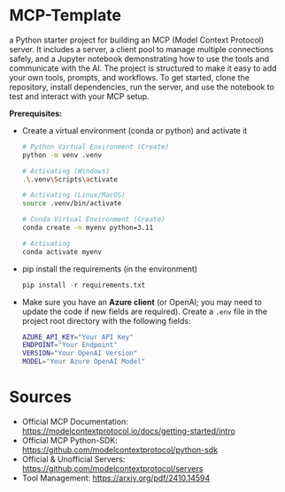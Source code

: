 # MCP-Template
a Python starter project for building an MCP (Model Context Protocol) server. It includes a server, a client pool to manage multiple connections safely, and a Jupyter notebook demonstrating how to use the tools and communicate with the AI. The project is structured to make it easy to add your own tools, prompts, and workflows. To get started, clone the repository, install dependencies, run the server, and use the notebook to test and interact with your MCP setup.

**Prerequisites:** 
- Create a virtual environment (conda or python) and activate it
    ```bash
    # Python Virtual Environment (Create)
    python -m venv .venv

    # Activating (Windows)
    .\.venv\Scripts\activate

    # Activating (Linux/MacOS)
    source .venv/bin/activate
    ```

    ```bash
    # Conda Virtual Environment (Create)
    conda create -n myenv python=3.11

    # Activating 
    conda activate myenv
    ```

- pip install the requirements (in the environment)
    ```python
    pip install -r requirements.txt
    ```
- Make sure you have an **Azure client** (or OpenAI; you may need to update the code if new fields are required). Create a `.env` file in the project root directory with the following fields:

    ```bash
    AZURE_API_KEY="Your API Key"
    ENDPOINT="Your Endpoint"
    VERSION="Your OpenAI Version"
    MODEL="Your Azure OpenAI Model"
    ```

# Sources
- Official MCP Documentation: https://modelcontextprotocol.io/docs/getting-started/intro
- Official MCP Python-SDK: https://github.com/modelcontextprotocol/python-sdk
- Official & Unofficial Servers: https://github.com/modelcontextprotocol/servers
- Tool Management: https://arxiv.org/pdf/2410.14594
